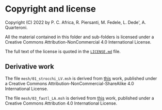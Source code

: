# Copyright and license

Copyright (C) 2022 by P. C. Africa, R. Piersanti, M. Fedele, L. Dede', A. Quarteroni.

All the material contained in this folder and sub-folders is licensed under a
Creative Commons Attribution-NonCommercial 4.0 International License.

The full text of the license is quoted in the [`LICENSE.md`](LICENSE.md) file.

## Derivative work
The file `mesh/01_strocchi_LV.msh` is derived from
[this](https://doi.org/10.5281/zenodo.3890034) work, published under a
Creative Commons Attribution-NonCommercial-ShareAlike 4.0 International License.

The file `mesh/03_fastl_LA.msh` is derived from
[this](https://doi.org/10.18742/RDM01-289) work, published under a
Creative Commons Attribution 4.0 International License.
